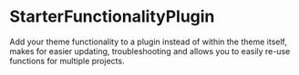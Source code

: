 # StarterFunctionalityPlugin



Add your theme functionality to a plugin instead of within the theme itself, makes for easier updating, troubleshooting and allows you to easily re-use functions for multiple projects.

 

